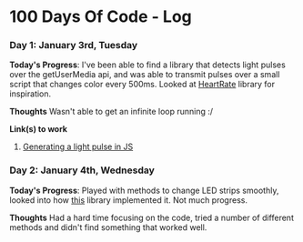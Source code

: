 # 100 Days Of Code - Log

### Day 1: January 3rd, Tuesday

**Today's Progress**: I've been able to find a library that detects light pulses over the getUserMedia api, and was able to transmit pulses over a small script that changes color every 500ms. Looked at [HeartRate](https://github.com/gfwilliams/HeartRate) library for inspiration.

**Thoughts** Wasn't able to get an infinite loop running :/

**Link(s) to work**
1. [Generating a light pulse in JS](https://codepen.io/anon/pen/ggYyQa)


### Day 2: January 4th, Wednesday

**Today's Progress**: Played with methods to change LED strips smoothly, looked into how [this](https://github.com/apexskier/ledDriver) library implemented it. Not much progress.

**Thoughts** Had a hard time focusing on the code, tried a number of different methods and didn't find something that worked well.
